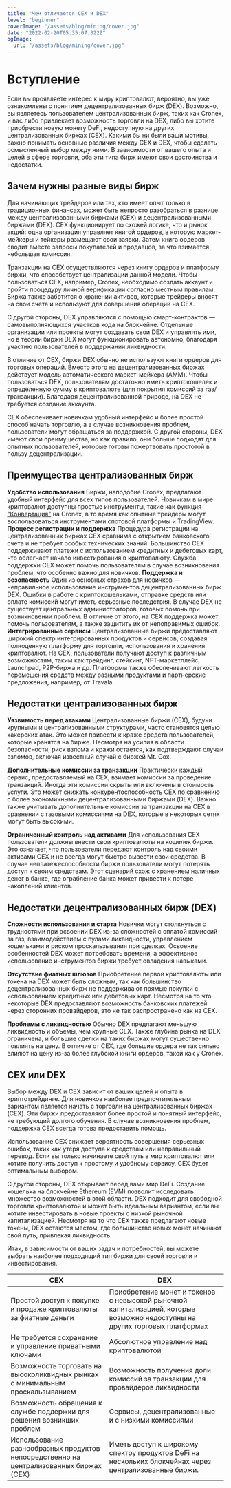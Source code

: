 ```yaml
---
title: "Чем отличаются CEX и DEX"
level: "beginner"
coverImage: "/assets/blog/mining/cover.jpg"
date: "2022-02-20T05:35:07.322Z"
ogImage:
  url: "/assets/blog/mining/cover.jpg"
---
```

# Вступление 
Если вы проявляете интерес к миру криптовалют, вероятно, вы уже ознакомлены с понятием децентрализованных бирж (DEX). Возможно, вы являетесь пользователем централизованных бирж, таких как Cronex, и вас либо привлекает возможность торговли на DEX, либо вы хотите приобрести новую монету DeFi, недоступную на других централизованных биржах (CEX). Какими бы ни были ваши мотивы, важно понимать основные различия между CEX и DEX, чтобы сделать осмысленный выбор между ними. В зависимости от вашего опыта и целей в сфере торговли, оба эти типа бирж имеют свои достоинства и недостатки.

## Зачем нужны разные виды бирж
Для начинающих трейдеров или тех, кто имеет опыт только в традиционных финансах, может быть непросто разобраться в разнице между централизованными биржами (CEX) и децентрализованными биржами (DEX). CEX функционирует по схожей логике, что и рынок акций: одна организация управляет книгой ордеров, в которую маркет-мейкеры и тейкеры размещают свои заявки. Затем книга ордеров сводит вместе запросы покупателей и продавцов, за что взимается небольшая комиссия.

Транзакции на CEX осуществляются через книгу ордеров и платформу биржи, что способствует централизации данной модели. Чтобы пользоваться CEX, например, Cronex, необходимо создать аккаунт и пройти процедуру личной верификации согласно местным правилам. Биржа также заботится о хранении активов, которые трейдеры вносят на свои счета и используют для совершения операций на CEX.

С другой стороны, DEX управляются с помощью смарт-контрактов — самовыполняющихся участков кода на блокчейне. Отдельные организации или проекты могут создавать свои DEX и управлять ими, но в теории биржи DEX могут функционировать автономно, благодаря участию пользователей в поддержании ликвидности.

В отличие от CEX, биржи DEX обычно не используют книги ордеров для торговых операций. Вместо этого на децентрализованных биржах действует модель автоматического маркет-мейкера (AMM). Чтобы пользоваться DEX, пользователям достаточно иметь криптокошелек и определенную сумму в криптовалюте (для покрытия комиссий за газ/транзакции). Благодаря децентрализованной природе, на DEX не требуется создание аккаунта.

CEX обеспечивает новичкам удобный интерфейс и более простой способ начать торговлю, а в случае возникновения проблем, пользователи могут обращаться за поддержкой. С другой стороны, DEX имеют свои преимущества, но как правило, они больше подходят для опытных пользователей, которые готовы пожертвовать простотой в пользу децентрализации.

## Преимущества централизованных бирж 
**Удобство использования** Биржи, наподобие Cronex, предлагают удобный интерфейс для всех типов пользователей. Новичкам в мире криптовалют доступны простые инструменты, такие как функция ["Конвертация"](https://cronex.io/convert) на Cronex, в то время как опытные трейдеры могут воспользоваться инструментами спотовой платформы и TradingView. 
**Процесс регистрации и поддержка** Процедура регистрации на централизованных биржах CEX сравнима с открытием банковского счета и не требует особых технических знаний. Большинство CEX поддерживают платежи с использованием кредитных и дебетовых карт, что облегчает начало инвестирования в криптовалюту. Служба поддержки CEX может помочь пользователям в случае возникновения проблем, что особенно важно для новичков.
**Поддержка и безопасность** Один из основных страхов для новичков — неправильное использование инструментов децентрализованных бирж DEX. Ошибки в работе с криптокошельками, отправке средств или оплате комиссий могут иметь серьезные последствия. В случае DEX не существует центральных администраторов, готовых помочь при возникновении проблем. В отличие от этого, на CEX поддержка может помочь пользователям, а также защитить их от непоправимых ошибок.
**Интегрированные сервисы** Централизованные биржи предоставляют широкий спектр интегрированных продуктов и сервисов, создавая полноценную платформу для торговли, использования и хранения криптовалют. На CEX, пользователи получают доступ к различным возможностям, таким как трейдинг, стейкинг, NFT-маркетплейс, Launchpad, P2P-биржа и др. Платформы также обеспечивают легкость перемещения средств между разными продуктами и партнерские предложения, например, от Travala.

## Недостатки централизованных бирж 
**Уязвимость перед атаками** Централизованные биржи (CEX), будучи крупными и централизованными структурами, часто становятся целью хакерских атак. Это может привести к краже средств пользователей, которые хранятся на бирже. Несмотря на усилия в области безопасности, риск взлома и кражи остается, как подтверждают случаи взломов, включая известный случай с биржей Mt. Gox.

**Дополнительные комиссии за транзакции** Практически каждый сервис, предоставляемый на CEX, взимает комиссии за проведение транзакций. Иногда эти комиссии скрыты или включены в стоимость услуги. Это может снижать конкурентоспособность CEX по сравнению с более экономичными децентрализованными биржами (DEX). Важно также учитывать дополнительные комиссии за транзакции на CEX в сравнении с газовыми комиссиями на DEX, которые в некоторых сетях могут быть высокими.

**Ограниченный контроль над активами** Для использования CEX пользователи должны внести свои криптовалюты на кошелек биржи. Это означает, что пользователи передают контроль над своими активами CEX и не всегда могут быстро вывести свои средства. В случае неплатежеспособности биржи пользователи могут потерять доступ к своим средствам. Этот сценарий схож с хранением наличных денег в банке, где ограбление банка может привести к потере накоплений клиентов.

## Недостатки децентрализованных бирж (DEX) 
**Сложности использования и старта** Новички могут столкнуться с трудностями при освоении DEX из-за сложностей с оплатой комиссий за газ, взаимодействием с пулами ликвидности, управлением кошельками и риском проскальзывания при сделках. Освоение особенностей DEX может потребовать времени, а эффективное использование инструментов биржи требует овладения навыками.

**Отсутствие фиатных шлюзов** Приобретение первой криптовалюты или токена на DEX может быть сложным, так как большинство децентрализованных бирж не поддерживают прямые покупки с использованием кредитных или дебетовых карт. Несмотря на то что некоторые DEX предоставляют возможность банковских платежей через сторонних провайдеров, это не так распространено как на CEX.

**Проблемы с ликвидностью** Обычно DEX предлагают меньшую ликвидность и объемы, чем крупные CEX. Также глубина рынка на DEX ограничена, и большие сделки на таких биржах могут существенно повлиять на цену. В отличие от CEX, где большие ордера не так сильно влияют на цену из-за более глубокой книги ордеров, такой как у Cronex.

## CEX или  DEX
Выбор между DEX и CEX зависит от ваших целей и опыта в криптотрейдинге. Для новичков наиболее предпочтительным вариантом является начать с торговли на централизованных биржах (CEX). Эти биржи предоставляют более простой и понятный интерфейс, не требующий долгого обучения. В случае возникновения проблем, поддержка CEX всегда готова предоставить помощь.

Использование CEX снижает вероятность совершения серьезных ошибок, таких как утеря доступа к средствам или неправильный перевод. Если вы только начинаете свой путь в мир криптовалют или хотите получить доступ к простому и удобному сервису, CEX будет оптимальным выбором.

С другой стороны, DEX открывает перед вами мир DeFi. Создание кошелька на блокчейне Ethereum (EVM) позволит исследовать множество возможностей в этой области. DEX подходит для свободной торговли криптовалютой и может быть идеальным вариантом, если вы хотите инвестировать в новые проекты с низкой рыночной капитализацией. Несмотря на то что CEX также предлагают новые токены, DEX остаются местом, где большинство новых монет начинают свой путь, привлекая ликвидность.

Итак, в зависимости от ваших задач и потребностей, вы можете выбрать наиболее подходящий тип биржи для своей торговли и инвестирования.


| CEX  | DEX |
| ------------- | ------------- |
| Простой доступ к покупке и продаже криптовалюты за фиатные деньги  | Приобретение монет и токенов с невысокой рыночной капитализацией, которые возможно недоступны на других торговых платформах |
| Не требуется сохранение и управление приватными ключами  | Абсолютное управление над криптовалютой  |
| Возможность торговать на высоколиквидных рынках с минимальным проскальзыванием  | Возможность получения доли комиссий за транзакции для провайдеров ликвидности  |
| Возможность обращения к службе поддержки для решения возникших проблем | Сервисы, децентрализованные и с низкими комиссиями  |
| Использование разнообразных продуктов непосредственно на централизованных биржах (CEX)  | Иметь доступ к широкому спектру продуктов DeFi на нескольких блокчейнах через централизованные биржи.|







<!--stackedit_data:
eyJoaXN0b3J5IjpbMTk3MDkwNjQyMl19
-->